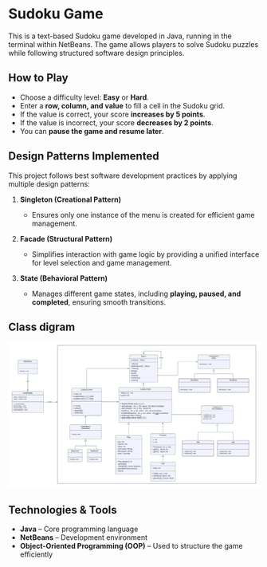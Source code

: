 # Sudoku Game  

This is a text-based Sudoku game developed in Java, running in the terminal within NetBeans. The game allows players to solve Sudoku puzzles while following structured software design principles.  

## How to Play  
- Choose a difficulty level: **Easy** or **Hard**.  
- Enter a **row, column, and value** to fill a cell in the Sudoku grid.  
- If the value is correct, your score **increases by 5 points**.  
- If the value is incorrect, your score **decreases by 2 points**.  
- You can **pause the game and resume later**.  

## Design Patterns Implemented  

This project follows best software development practices by applying multiple design patterns:  

1. **Singleton (Creational Pattern)**  
   - Ensures only one instance of the menu is created for efficient game management.  

2. **Facade (Structural Pattern)**  
   - Simplifies interaction with game logic by providing a unified interface for level selection and game management.  

3. **State (Behavioral Pattern)**  
   - Manages different game states, including **playing, paused, and completed**, ensuring smooth transitions.

 ## Class digram 
 <img src="image/SudokuGameClassDigram.png" width="700" hight= 1000/>

## Technologies & Tools  
- **Java** – Core programming language  
- **NetBeans** – Development environment  
- **Object-Oriented Programming (OOP)** – Used to structure the game efficiently 

